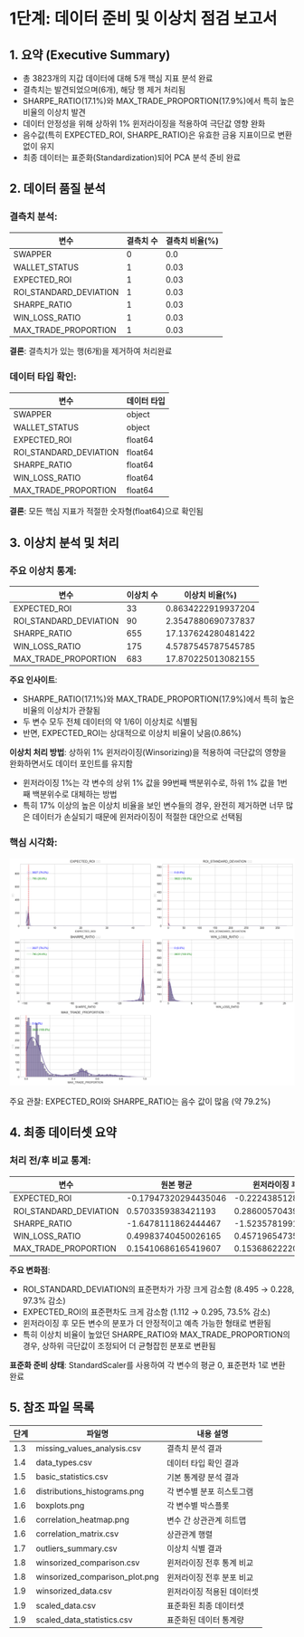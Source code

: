 # 1단계: 데이터 준비 및 이상치 점검 보고서

## 1. 요약 (Executive Summary)

- 총 3823개의 지갑 데이터에 대해 5개 핵심 지표 분석 완료
- 결측치는 발견되었으며(6개), 해당 행 제거 처리됨
- SHARPE_RATIO(17.1%)와 MAX_TRADE_PROPORTION(17.9%)에서 특히 높은 비율의 이상치 발견
- 데이터 안정성을 위해 상하위 1% 윈저라이징을 적용하여 극단값 영향 완화
- 음수값(특히 EXPECTED_ROI, SHARPE_RATIO)은 유효한 금융 지표이므로 변환 없이 유지
- 최종 데이터는 표준화(Standardization)되어 PCA 분석 준비 완료

## 2. 데이터 품질 분석

### 결측치 분석:

| 변수 | 결측치 수 | 결측치 비율(%) |
| --- | --- | --- |
| SWAPPER | 0 | 0.0 |
| WALLET_STATUS | 1 | 0.03 |
| EXPECTED_ROI | 1 | 0.03 |
| ROI_STANDARD_DEVIATION | 1 | 0.03 |
| SHARPE_RATIO | 1 | 0.03 |
| WIN_LOSS_RATIO | 1 | 0.03 |
| MAX_TRADE_PROPORTION | 1 | 0.03 |


**결론**: 결측치가 있는 행(6개)을 제거하여 처리완료

### 데이터 타입 확인:

| 변수 | 데이터 타입 |
| --- | --- |
| SWAPPER | object |
| WALLET_STATUS | object |
| EXPECTED_ROI | float64 |
| ROI_STANDARD_DEVIATION | float64 |
| SHARPE_RATIO | float64 |
| WIN_LOSS_RATIO | float64 |
| MAX_TRADE_PROPORTION | float64 |


**결론**: 모든 핵심 지표가 적절한 숫자형(float64)으로 확인됨

## 3. 이상치 분석 및 처리

### 주요 이상치 통계:

| 변수 | 이상치 수 | 이상치 비율(%) |
| --- | --- | --- |
| EXPECTED_ROI | 33 | 0.8634222919937204 |
| ROI_STANDARD_DEVIATION | 90 | 2.3547880690737837 |
| SHARPE_RATIO | 655 | 17.137624280481422 |
| WIN_LOSS_RATIO | 175 | 4.5787545787545785 |
| MAX_TRADE_PROPORTION | 683 | 17.870225013082155 |


**주요 인사이트**: 
- SHARPE_RATIO(17.1%)와 MAX_TRADE_PROPORTION(17.9%)에서 특히 높은 비율의 이상치가 관찰됨 
- 두 변수 모두 전체 데이터의 약 1/6이 이상치로 식별됨
- 반면, EXPECTED_ROI는 상대적으로 이상치 비율이 낮음(0.86%)

**이상치 처리 방법**: 상하위 1% 윈저라이징(Winsorizing)을 적용하여 극단값의 영향을 완화하면서도 데이터 포인트를 유지함
- 윈저라이징 1%는 각 변수의 상위 1% 값을 99번째 백분위수로, 하위 1% 값을 1번째 백분위수로 대체하는 방법
- 특히 17% 이상의 높은 이상치 비율을 보인 변수들의 경우, 완전히 제거하면 너무 많은 데이터가 손실되기 때문에 윈저라이징이 적절한 대안으로 선택됨

### 핵심 시각화:

![분포 히스토그램](distributions_histograms.png)

주요 관찰: EXPECTED_ROI와 SHARPE_RATIO는 음수 값이 많음 (약 79.2%)

## 4. 최종 데이터셋 요약

### 처리 전/후 비교 통계:

| 변수 | 원본 평균 | 윈저라이징 후 평균 | 원본 표준편차 | 윈저라이징 후 표준편차 |
| --- | --- | --- | --- | --- |
| EXPECTED_ROI | -0.17947320294435046 | -0.22243851287493263 | 1.1120473927236545 | 0.29538697989113777 |
| ROI_STANDARD_DEVIATION | 0.5703359383421193 | 0.28600570439620393 | 8.495331108085713 | 0.2277724868156509 |
| SHARPE_RATIO | -1.6478111862444467 | -1.5235781991733424 | 4.692492441472351 | 3.445312470336787 |
| WIN_LOSS_RATIO | 0.49983740450026165 | 0.45719654735740456 | 0.9465574408184602 | 0.5040818142535778 |
| MAX_TRADE_PROPORTION | 0.15410686165419607 | 0.15368622220132316 | 0.1931839640064671 | 0.19167068776027402 |

**주요 변화점**:
- ROI_STANDARD_DEVIATION의 표준편차가 가장 크게 감소함 (8.495 → 0.228, 97.3% 감소)
- EXPECTED_ROI의 표준편차도 크게 감소함 (1.112 → 0.295, 73.5% 감소)
- 윈저라이징 후 모든 변수의 분포가 더 안정적이고 예측 가능한 형태로 변환됨
- 특히 이상치 비율이 높았던 SHARPE_RATIO와 MAX_TRADE_PROPORTION의 경우, 상하위 극단값이 조정되어 더 균형잡힌 분포로 변환됨

**표준화 준비 상태**: StandardScaler를 사용하여 각 변수의 평균 0, 표준편차 1로 변환 완료

## 5. 참조 파일 목록

| 단계 | 파일명 | 내용 설명 |
|------|-------|----------|
| 1.3 | missing_values_analysis.csv | 결측치 분석 결과 |
| 1.4 | data_types.csv | 데이터 타입 확인 결과 |
| 1.5 | basic_statistics.csv | 기본 통계량 분석 결과 |
| 1.6 | distributions_histograms.png | 각 변수별 분포 히스토그램 |
| 1.6 | boxplots.png | 각 변수별 박스플롯 |
| 1.6 | correlation_heatmap.png | 변수 간 상관관계 히트맵 |
| 1.6 | correlation_matrix.csv | 상관관계 행렬 |
| 1.7 | outliers_summary.csv | 이상치 식별 결과 |
| 1.8 | winsorized_comparison.csv | 윈저라이징 전후 통계 비교 |
| 1.8 | winsorized_comparison_plot.png | 윈저라이징 전후 분포 비교 |
| 1.9 | winsorized_data.csv | 윈저라이징 적용된 데이터셋 |
| 1.9 | scaled_data.csv | 표준화된 최종 데이터셋 |
| 1.9 | scaled_data_statistics.csv | 표준화된 데이터 통계량 |

